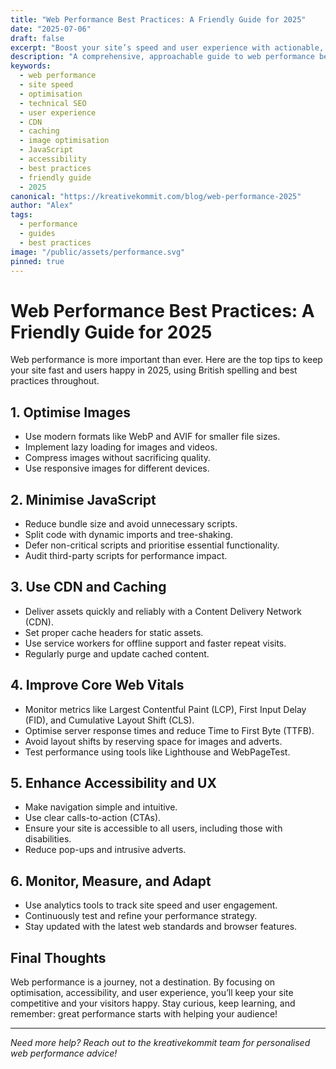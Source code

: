 ```yaml
---
title: "Web Performance Best Practices: A Friendly Guide for 2025"
date: "2025-07-06"
draft: false
excerpt: "Boost your site’s speed and user experience with actionable, keyword-focused performance tips for modern web apps."
description: "A comprehensive, approachable guide to web performance best practices in 2025, packed with optimisation strategies, technical tips, and user-friendly advice."
keywords:
  - web performance
  - site speed
  - optimisation
  - technical SEO
  - user experience
  - CDN
  - caching
  - image optimisation
  - JavaScript
  - accessibility
  - best practices
  - friendly guide
  - 2025
canonical: "https://kreativekommit.com/blog/web-performance-2025"
author: "Alex"
tags:
  - performance
  - guides
  - best practices
image: "/public/assets/performance.svg"
pinned: true
---
```


# Web Performance Best Practices: A Friendly Guide for 2025

Web performance is more important than ever. Here are the top tips to keep your site fast and users happy in 2025, using British spelling and best practices throughout.

## 1. Optimise Images

- Use modern formats like WebP and AVIF for smaller file sizes.
- Implement lazy loading for images and videos.
- Compress images without sacrificing quality.
- Use responsive images for different devices.

## 2. Minimise JavaScript

- Reduce bundle size and avoid unnecessary scripts.
- Split code with dynamic imports and tree-shaking.
- Defer non-critical scripts and prioritise essential functionality.
- Audit third-party scripts for performance impact.

## 3. Use CDN and Caching

- Deliver assets quickly and reliably with a Content Delivery Network (CDN).
- Set proper cache headers for static assets.
- Use service workers for offline support and faster repeat visits.
- Regularly purge and update cached content.

## 4. Improve Core Web Vitals

- Monitor metrics like Largest Contentful Paint (LCP), First Input Delay (FID), and Cumulative Layout Shift (CLS).
- Optimise server response times and reduce Time to First Byte (TTFB).
- Avoid layout shifts by reserving space for images and adverts.
- Test performance using tools like Lighthouse and WebPageTest.

## 5. Enhance Accessibility and UX

- Make navigation simple and intuitive.
- Use clear calls-to-action (CTAs).
- Ensure your site is accessible to all users, including those with disabilities.
- Reduce pop-ups and intrusive adverts.

## 6. Monitor, Measure, and Adapt

- Use analytics tools to track site speed and user engagement.
- Continuously test and refine your performance strategy.
- Stay updated with the latest web standards and browser features.

## Final Thoughts

Web performance is a journey, not a destination. By focusing on optimisation, accessibility, and user experience, you’ll keep your site competitive and your visitors happy. Stay curious, keep learning, and remember: great performance starts with helping your audience!

---

*Need more help? Reach out to the kreativekommit team for personalised web performance advice!*
